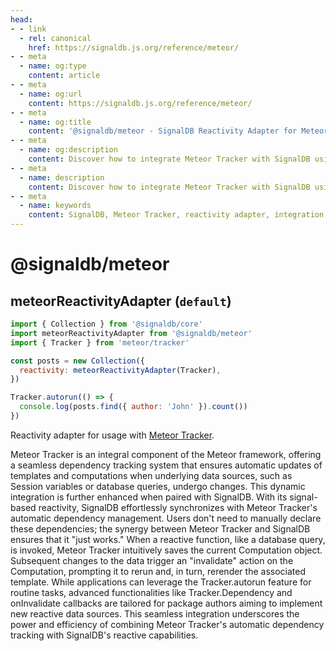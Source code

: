 ```yaml
---
head:
- - link
  - rel: canonical
    href: https://signaldb.js.org/reference/meteor/
- - meta
  - name: og:type
    content: article
- - meta
  - name: og:url
    content: https://signaldb.js.org/reference/meteor/
- - meta
  - name: og:title
    content: '@signaldb/meteor - SignalDB Reactivity Adapter for Meteor Tracker'
- - meta
  - name: og:description
    content: Discover how to integrate Meteor Tracker with SignalDB using the reactivity adapter for seamless reactive database integration.
- - meta
  - name: description
    content: Discover how to integrate Meteor Tracker with SignalDB using the reactivity adapter for seamless reactive database integration.
- - meta
  - name: keywords
    content: SignalDB, Meteor Tracker, reactivity adapter, integration guide, dependency tracking, automatic updates, JavaScript, npm package, Tracker.autorun, reactivity, Meteor framework
---
```

# @signaldb/meteor

## meteorReactivityAdapter (`default`)

```js
import { Collection } from '@signaldb/core'
import meteorReactivityAdapter from '@signaldb/meteor'
import { Tracker } from 'meteor/tracker'

const posts = new Collection({
  reactivity: meteorReactivityAdapter(Tracker),
})

Tracker.autorun(() => {
  console.log(posts.find({ author: 'John' }).count())
})
```

Reactivity adapter for usage with [Meteor Tracker](https://docs.meteor.com/api/tracker.html).

Meteor Tracker is an integral component of the Meteor framework, offering a seamless dependency tracking system that ensures automatic updates of templates and computations when underlying data sources, such as Session variables or database queries, undergo changes. This dynamic integration is further enhanced when paired with SignalDB. With its signal-based reactivity, SignalDB effortlessly synchronizes with Meteor Tracker's automatic dependency management. Users don't need to manually declare these dependencies; the synergy between Meteor Tracker and SignalDB ensures that it "just works." When a reactive function, like a database query, is invoked, Meteor Tracker intuitively saves the current Computation object. Subsequent changes to the data trigger an "invalidate" action on the Computation, prompting it to rerun and, in turn, rerender the associated template. While applications can leverage the Tracker.autorun feature for routine tasks, advanced functionalities like Tracker.Dependency and onInvalidate callbacks are tailored for package authors aiming to implement new reactive data sources. This seamless integration underscores the power and efficiency of combining Meteor Tracker's automatic dependency tracking with SignalDB's reactive capabilities.
